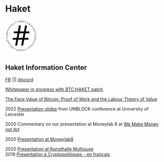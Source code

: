 # Haket
<img src="haket_logo.png" alt="HAKET" width="100"/>

## Haket Information Center 
[FB](https://web.facebook.com/pg/HaketRC/about/) ||| [discord](https://discord.gg/NvwzFMW5pR)  

[Whitepaper in progress with BTC:HAKET patch](https://pad.riseup.net/p/r.76989f4d4d317f98c4269995a09720cd)  

[The Face Value of Bitcoin: Proof of Work and the Labour Theory of Value](https://www.newsclick.in/face-value-bitcoin-proof-work-and-labour-theory-value)

2022 [Presentation slides](https://unblock-haket.surge.sh/) from UNBLOCK conference at University of Leicester 

2020 Commentary on our presentation at Moneylab 8 at [We Make Money not Art](https://we-make-money-not-art.com/value-extraction-and-the-workforce-of-the-cryptocene/)   

2020 [Presentation at Moneylab8](https://youtu.be/eAIrMqbwgFY?t=3118)   

2020 [Presentation at Kunsthalle Mulhouse](http://kunsthallemulhouse.com/oeuvres/haket-rational-cryptocurrency/algotaylorism14/)   
2019 [Presentation à Cryptopolitiques - en français](https://www.youtube.com/watch?v=Q6VI6_KtIqc)  
